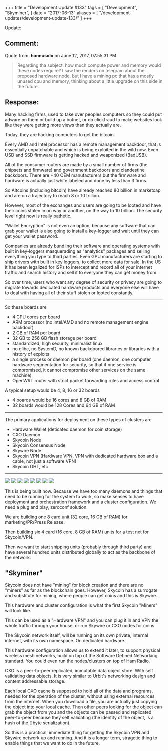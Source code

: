 +++
title = "Development Update #133"
tags = [
    "Development",
    "Skyminer",
]
date = "2017-06-13"
aliases = [
	"/development-updates/development-update-133/"
]
+++

Update:

## Comment:

Quote from: **hannusolo** on June 12, 2017, 07:55:31 PM

>Regarding tha subject, how much compute power and memory would these nodes require? I saw the renders on telegram about the proposed hardware node, but I have a mining pc that has a mostly unused cpu and memory, thinking about a little upgrade on this side in the future.

## Response:

Many hacking firms, used to take over peoples computers so they could put adware on them or build up a botnet, or do clickfraud to make websites look like they were getting more views than they actually are.

Today, they are hacking computers to get the bitcoin.

Every AMD and Intel processor has a remote management backdoor, that is essentially unpatchable and which is being exploited in the wild now. Even USD and SSD firmware is getting hacked and weaponized (BadUSB).

All of the consumer routers are made by a small number of firms (the chipsets and firmware) and government backdoors and clandestine backdoors. There are +40 OEM manufacturers but the firmware and hardware is actually just white labeled and done by less than 3 firms.

So Altcoins (including bitcoin) have already reached 80 billion in marketcap and are on a trajectory to reach 8 or 10 trillion.

However, most of the exchanges and users are going to be looted and have their coins stolen in on way or another, on the way to 10 trillion. The security level right now is really pathetic.

"Wallet Encryption" is not even an option, because any software that can grab your wallet is also going to install a key-logger and wait until they can get your wallet password.

Companies are already bundling their software and operating systems with built in key-loggers masquerading as "analytics" packages and selling everything you type to third parties. Even GPU manufacturers are starting to ship drivers with built in key loggers, to collect more data for sale. In the US it has been legalized for ISPs to intercept and record all of your internet traffic and search history and sell it to everyone they can get money from.

So over time, users who want any degree of security or privacy are going to migrate towards dedicated hardware products and everyone else will have to deal with having all of their stuff stolen or looted constantly.

---

So these boards are
- 4 CPU cores per board
- ARM processor (no intel/AMD and no remote management engine backdoor)
- 2 GB of RAM per board
- 32 GB to 256 GB flash storage per board
- standardized, high security, minimalist linux
- no glibc, no SystemD, no known backdoored libraries or libraries with a history of exploits
- a single process or daemon per board (one daemon, one computer, hardware segmentation for security, so that if one service is compromised, it cannot compromise other services on the same machine)
- OpenWRT router with strict packet forwarding rules and access control

A typical setup would be 4, 8, 16 or 32 boards
- 4 boards would be 16 cores and 8 GB of RAM
- 32 boards would be 128 Cores and 64 GB of RAM

---

The primary applications for deployment on these types of clusters are
- Hardware Wallet (deticated daemon for coin storage)
- CXO Daemon
- Skycoin Node
- Skycoin Consensus Node
- Skywire Node
- Skycoin VPN (Hardware VPN, VPN with dedicated hardware box and a cable, not just a software VPN)
- Skycoin DHT, etc

---

![](/img/dev-update-133-1.jpg)
![](/img/dev-update-133-2.jpg)
![](/img/dev-update-133-3.png)
![](/img/dev-update-133-4.png)
![](/img/dev-update-133-5.png)
![](/img/dev-update-133-6.jpg)
![](/img/dev-update-133-7.jpg)
![](/img/dev-update-133-8.jpg)


This is being built now. Because we have too many daemons and things that need to be running for the system to work, so make senses to have deployment and orchestration framework and a cluster configuration. We need a plug and play, zeroconf solution.

We are building one 8 card unit (32 core, 16 GB of RAM) for marketing/PR/Press Release.

Then building six 4 card (16 core, 8 GB of RAM) units for a test net for Skycoin/VPN.

Then we want to start shipping units (probably through third party) and have several hundred units distributed globally to act as the backbone of the network.

## "Skyminer"

Skycoin does not have "mining" for block creation and there are no "miners" as far as the blockchain goes. However, Skycoin has a surrogate and substitute for mining, where people can get coins and this is Skywire.

This hardware and cluster configuration is what the first Skycoin "Miners" will look like.

This can be used as a "Hardware VPN" and you can plug it in and VPN the whole traffic through your house, or run Skywire or CXO nodes for coins.

The Skycoin network itself, will be running on its own private, internal internet, with its own namespace. On dedicated hardware.

This hardware configuration allows us to extend it later, to support physical wireless mesh networks, build on top of the Software Defined Networking standard. You could even run the nodes/clusters on top of Ham Radio.

CXO is a peer-to-peer replicated, immutable data object store. With self validating data objects. It is very similar to Urbit's networking design and content addressable storage.

Each local CXO cache is supposed to hold all of the data and programs, needed for the operation of the cluster, without using external resources from the internet. When you download a file, you are actually just copying the object into your local cache. Then other peers looking for the object can grab the object from you and the objects can be passed and replicated peer-to-peer because they self validating (the identity of the object, is a hash of the []byte serialization).

So this is a practical, immediate thing for getting the Skycoin VPN and Skywire network up and running. And it is a longer term, stragetic thing to enable things that we want to do in the future.
